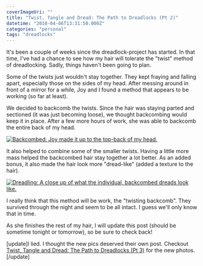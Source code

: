 ```yaml
---
coverImageUri: ""
title: "Twist, Tangle and Dread: The Path to Dreadlocks (Pt 2)"
datetime: "2010-04-06T13:31:50.000Z"
categories: "personal"
tags: "dreadlocks"
---
```


It's been a couple of weeks since the dreadlock-project has started. In that time, I've had a chance to see how my hair will tolerate the "twist" method of dreadlocking. Sadly, things haven't been going to plan.

Some of the twists just wouldn't stay together. They kept fraying and falling apart, especially those on the sides of my head. After messing around in front of a mirror for a while, Joy and I found a method that appears to be working (so far at least).

We decided to backcomb the twists. Since the hair was staying parted and sectioned (it was just becoming loose), we thought backcombing would keep it in place. After a few more hours of work, she was able to backcomb the entire back of my head.

[![](http://assets.brandonmartinez.com/brandonmartinez/2010/04/IMG_6181-575x383.jpg "Backcombed: Joy made it up to the top-back of my head.")](http://assets.brandonmartinez.com/brandonmartinez/2010/04/IMG_6181.jpg)

It also helped to combine some of the smaller twists. Having a little more mass helped the backcombed hair stay together a lot better. As an added bonus, it also made the hair look more "dread-like" (added a texture to the hair).

[![](http://assets.brandonmartinez.com/brandonmartinez/2010/04/IMG_6183-575x384.jpg "Dreadling: A close up of what the individual, backcombed dreads look like.")](http://assets.brandonmartinez.com/brandonmartinez/2010/04/IMG_6183.jpg)

I really think that this method will be work, the "twisting backcomb". They survived through the night and seem to be all intact. I guess we'll only know that in time.

As she finishes the rest of my hair, I will update this post (should be sometime tonight or tomorrow), so be sure to check back!

\[update\]I lied. I thought the new pics deserved their own post. Checkout [Twist, Tangle and Dread: The Path to Dreadlocks (Pt 3)](https://www.brandonmartinez.com/2010/04/06/twist-tangle-and-dread-the-path-to-dreadlocks-pt-3/) for the new photos.\[/update\]

